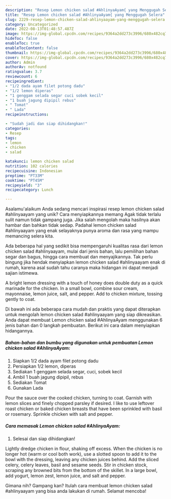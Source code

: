 ```yaml
---
description: "Resep Lemon chicken salad #AhlinyaAyam{ yang Menggugah Selera"
title: "Resep Lemon chicken salad #AhlinyaAyam{ yang Menggugah Selera"
slug: 2229-resep-lemon-chicken-salad-ahlinyaayam-yang-menggugah-selera
category: Uncategorized
date: 2022-08-13T01:48:57.487Z
image: https://img-global.cpcdn.com/recipes/9364a2dd273c3996/680x482cq70/lemon-chicken-salad-ahlinyaayam-foto-resep-utama.jpg
hideToc: false
enableToc: true
enableTocContent: false
thumbnail: https://img-global.cpcdn.com/recipes/9364a2dd273c3996/680x482cq70/lemon-chicken-salad-ahlinyaayam-foto-resep-utama.jpg
cover: https://img-global.cpcdn.com/recipes/9364a2dd273c3996/680x482cq70/lemon-chicken-salad-ahlinyaayam-foto-resep-utama.jpg
author: Admin
authorAv: notfound
ratingvalue: 3.7
reviewcount: 6
recipeingredient:
- "1/2 dada ayam filet potong dadu"
- "1/2 lemon diperas"
- "1 genggam selada segar cuci sobek kecil"
- "1 buah jagung dipipil rebus"
- " Tomat"
- " Lada"
recipeinstructions:

- "Sudah jadi dan siap dihidangkan!"
categories:
- Resep
tags:
- lemon
- chicken
- salad

katakunci: lemon chicken salad 
nutrition: 102 calories
recipecuisine: Indonesian
preptime: "PT33M"
cooktime: "PT45M"
recipeyield: "3"
recipecategory: Lunch

---
```



Asalamu'alaikum Anda sedang mencari inspirasi resep lemon chicken salad #ahlinyaayam yang unik? Cara menyiapkannya memang Agak tidak terlalu sulit namun tidak gampang juga. Jika salah mengolah maka hasilnya akan hambar dan bahkan tidak sedap. Padahal lemon chicken salad #ahlinyaayam yang enak selayaknya punya aroma dan rasa yang mampu memancing selera kita.


Ada beberapa hal yang sedikit bisa mempengaruhi kualitas rasa dari lemon chicken salad #ahlinyaayam, mulai dari jenis bahan, lalu pemilihan bahan segar dan bagus, hingga cara membuat dan menyajikannya. Tak perlu bingung jika hendak menyiapkan lemon chicken salad #ahlinyaayam enak di rumah, karena asal sudah tahu caranya maka hidangan ini dapat menjadi sajian istimewa.

A bright lemon dressing with a touch of honey does double duty as a quick marinade for the chicken. In a small bowl, combine sour cream, mayonnaise, lemon juice, salt, and pepper. Add to chicken mixture, tossing gently to coat.


Di bawah ini ada beberapa cara mudah dan praktis yang dapat diterapkan untuk mengolah lemon chicken salad #ahlinyaayam yang siap dikreasikan. Anda dapat membuat Lemon chicken salad #AhlinyaAyam menggunakan 6 jenis bahan dan 0 langkah pembuatan. Berikut ini cara dalam menyiapkan hidangannya.

<!--inarticleads1-->

##### Bahan-bahan dan bumbu yang digunakan untuk pembuatan Lemon chicken salad #AhlinyaAyam:

1. Siapkan 1/2 dada ayam filet potong dadu
1. Persiapkan 1/2 lemon, diperas
1. Sediakan 1 genggam selada segar, cuci, sobek kecil
1. Ambil 1 buah jagung dipipil, rebus
1. Sediakan  Tomat
1. Gunakan  Lada


Pour the sauce over the cooked chicken, turning to coat. Garnish with lemon slices and finely chopped parsley if desired. I like to use leftover roast chicken or baked chicken breasts that have been sprinkled with basil or rosemary. Sprinkle chicken with salt and pepper. 

<!--inarticleads2-->

##### Cara memasak Lemon chicken salad #AhlinyaAyam:


1. Selesai dan siap dihidangkan!

Lightly dredge chicken in flour, shaking off excess. When the chicken is no longer hot (warm or cool both work), use a slotted spoon to add it to the bowl with the dressing, leaving any chicken juices behind. Add the sliced celery, celery leaves, basil and sesame seeds. Stir in chicken stock, scraping any browned bits from the bottom of the skillet. In a large bowl, add yogurt, lemon zest, lemon juice, and salt and pepper. 

Gimana nih? Gampang kan? Itulah cara membuat lemon chicken salad #ahlinyaayam yang bisa anda lakukan di rumah. Selamat mencoba!
